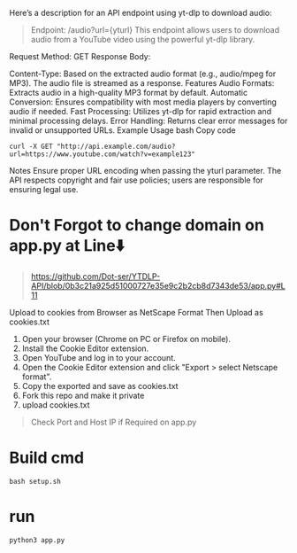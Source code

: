 
Here’s a description for an API endpoint using yt-dlp to download audio:

> Endpoint: /audio?url={yturl}
This endpoint allows users to download audio from a YouTube video using the powerful yt-dlp library.

Request
Method: GET
Response Body:

Content-Type: Based on the extracted audio format (e.g., audio/mpeg for MP3).
The audio file is streamed as a response.
Features
Audio Formats: Extracts audio in a high-quality MP3 format by default.
Automatic Conversion: Ensures compatibility with most media players by converting audio if needed.
Fast Processing: Utilizes yt-dlp for rapid extraction and minimal processing delays.
Error Handling: Returns clear error messages for invalid or unsupported URLs.
Example Usage
bash
Copy code
```
curl -X GET "http://api.example.com/audio?url=https://www.youtube.com/watch?v=example123"
```
Notes
Ensure proper URL encoding when passing the yturl parameter.
The API respects copyright and fair use policies; users are responsible for ensuring legal use.

# Don't Forgot to change domain on app.py at Line⬇️
> https://github.com/Dot-ser/YTDLP-API/blob/0b3c21a925d51000727e35e9c2b2cb8d7343de53/app.py#L11



 Upload to cookies from Browser as NetScape Format Then Upload as cookies.txt


1. Open your browser (Chrome on PC or Firefox on mobile).
2. Install the Cookie Editor extension.
3. Open YouTube and log in to your account.
4. Open the Cookie Editor extension and click "Export > select Netscape format".
5. Copy the exported and save as cookies.txt
6. Fork this repo and make it private
7. upload cookies.txt


> Check Port and Host IP if Required  on app.py 

# Build cmd
```
bash setup.sh
```
# run
```
python3 app.py
```
